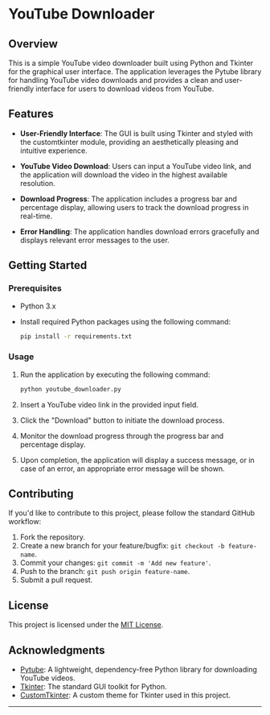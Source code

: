 # YouTube Downloader

## Overview

This is a simple YouTube video downloader built using Python and Tkinter for the graphical user interface. The application leverages the Pytube library for handling YouTube video downloads and provides a clean and user-friendly interface for users to download videos from YouTube.

## Features

- **User-Friendly Interface**: The GUI is built using Tkinter and styled with the customtkinter module, providing an aesthetically pleasing and intuitive experience.

- **YouTube Video Download**: Users can input a YouTube video link, and the application will download the video in the highest available resolution.

- **Download Progress**: The application includes a progress bar and percentage display, allowing users to track the download progress in real-time.

- **Error Handling**: The application handles download errors gracefully and displays relevant error messages to the user.

## Getting Started

### Prerequisites

- Python 3.x
- Install required Python packages using the following command:

  ```bash
  pip install -r requirements.txt
  ```

### Usage

1. Run the application by executing the following command:

   ```bash
   python youtube_downloader.py
   ```

2. Insert a YouTube video link in the provided input field.

3. Click the "Download" button to initiate the download process.

4. Monitor the download progress through the progress bar and percentage display.

5. Upon completion, the application will display a success message, or in case of an error, an appropriate error message will be shown.

## Contributing

If you'd like to contribute to this project, please follow the standard GitHub workflow:

1. Fork the repository.
2. Create a new branch for your feature/bugfix: `git checkout -b feature-name`.
3. Commit your changes: `git commit -m 'Add new feature'`.
4. Push to the branch: `git push origin feature-name`.
5. Submit a pull request.

## License

This project is licensed under the [MIT License](LICENSE).

## Acknowledgments

- [Pytube](https://github.com/pytube/pytube): A lightweight, dependency-free Python library for downloading YouTube videos.
- [Tkinter](https://docs.python.org/3/library/tkinter.html): The standard GUI toolkit for Python.
- [CustomTkinter](https://github.com/username/CustomTkinter): A custom theme for Tkinter used in this project.

---
